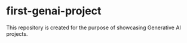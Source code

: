 # first-genai-project
This repository is created for the purpose of showcasing Generative AI projects.
